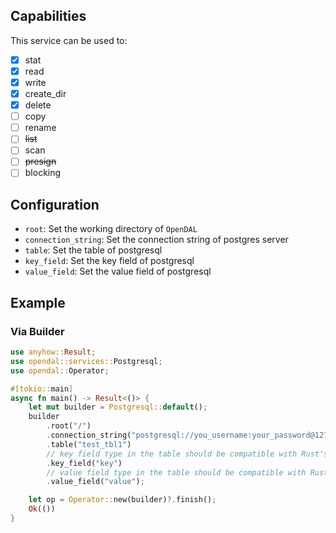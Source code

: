 ## Capabilities

This service can be used to:

- [x] stat
- [x] read
- [x] write
- [x] create_dir
- [x] delete
- [ ] copy
- [ ] rename
- [ ] ~~list~~
- [ ] scan
- [ ] ~~presign~~
- [ ] blocking

## Configuration

- `root`: Set the working directory of `OpenDAL`
- `connection_string`: Set the connection string of postgres server
- `table`: Set the table of postgresql
- `key_field`: Set the key field of postgresql
- `value_field`: Set the value field of postgresql

## Example

### Via Builder

```rust
use anyhow::Result;
use opendal::services::Postgresql;
use opendal::Operator;

#[tokio::main]
async fn main() -> Result<()> {
    let mut builder = Postgresql::default();
    builder
        .root("/")
        .connection_string("postgresql://you_username:your_password@127.0.0.1:5432/your_database")
        .table("test_tbl1")
        // key field type in the table should be compatible with Rust's &str like text
        .key_field("key")
        // value field type in the table should be compatible with Rust's Vec<u8> like bytea
        .value_field("value");

    let op = Operator::new(builder)?.finish();
    Ok(())
}
```